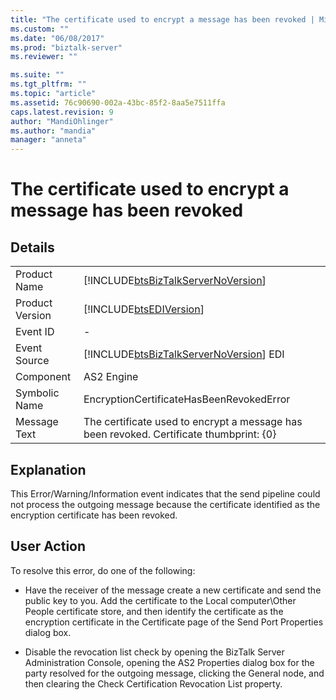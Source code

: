 ```yaml
---
title: "The certificate used to encrypt a message has been revoked | Microsoft Docs"
ms.custom: ""
ms.date: "06/08/2017"
ms.prod: "biztalk-server"
ms.reviewer: ""

ms.suite: ""
ms.tgt_pltfrm: ""
ms.topic: "article"
ms.assetid: 76c90690-002a-43bc-85f2-8aa5e7511ffa
caps.latest.revision: 9
author: "MandiOhlinger"
ms.author: "mandia"
manager: "anneta"
---
```

# The certificate used to encrypt a message has been revoked
## Details  
  
|                 |                                                                                         |
|-----------------|-----------------------------------------------------------------------------------------|
|  Product Name   |   [!INCLUDE[btsBizTalkServerNoVersion](../includes/btsbiztalkservernoversion-md.md)]    |
| Product Version |               [!INCLUDE[btsEDIVersion](../includes/btsediversion-md.md)]                |
|    Event ID     |                                            -                                            |
|  Event Source   | [!INCLUDE[btsBizTalkServerNoVersion](../includes/btsbiztalkservernoversion-md.md)] EDI  |
|    Component    |                                       AS2 Engine                                        |
|  Symbolic Name  |                        EncryptionCertificateHasBeenRevokedError                         |
|  Message Text   | The certificate used to encrypt a message has been revoked. Certificate thumbprint: {0} |
  
## Explanation  
 This Error/Warning/Information event indicates that the send pipeline could not process the outgoing message because the certificate identified as the encryption certificate has been revoked.  
  
## User Action  
 To resolve this error, do one of the following:  
  
-   Have the receiver of the message create a new certificate and send the public key to you. Add the certificate to the Local computer\Other People certificate store, and then identify the certificate as the encryption certificate in the Certificate page of the Send Port Properties dialog box.  
  
-   Disable the revocation list check by opening the BizTalk Server Administration Console, opening the AS2 Properties dialog box for the party resolved for the outgoing message, clicking the General node, and then clearing the Check Certification Revocation List property.